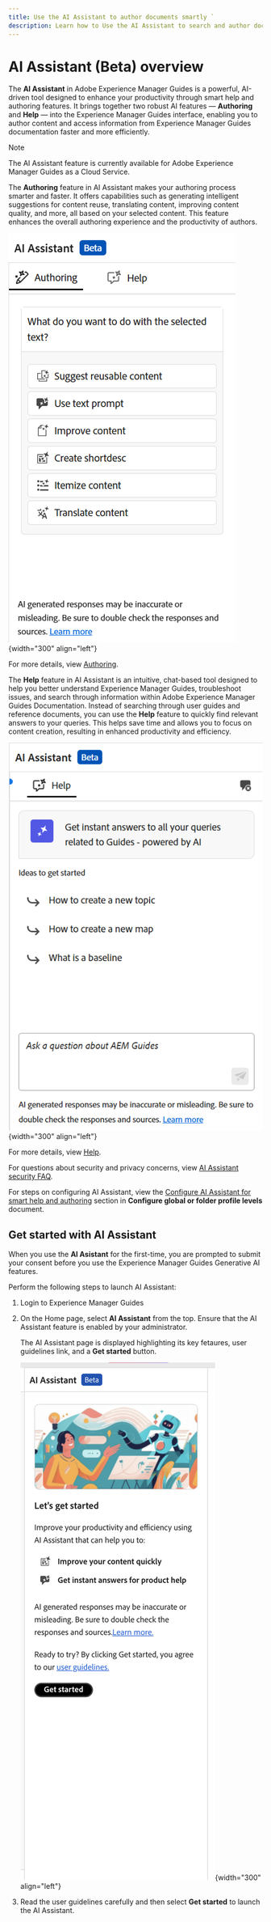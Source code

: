 ```yaml
---
title: Use the AI Assistant to author documents smartly `
description: Learn how to Use the AI Assistant to search and author documents smartly in Adobe Experience Manager Guides.
---
```

# AI Assistant (Beta) overview 

The **AI Assistant** in Adobe Experience Manager Guides is a powerful, AI-driven tool designed to enhance your productivity through smart help and authoring features. It brings together two robust AI features — **Authoring** and **Help** — into the Experience Manager Guides interface, enabling you to author content and access information from Experience Manager Guides documentation faster and more efficiently. 

>[!NOTE]
>
> The AI Assistant feature is currently available for Adobe Experience Manager Guides as a Cloud Service. 


The **Authoring** feature in AI Assistant makes your authoring process smarter and faster. It offers capabilities such as generating intelligent suggestions for content reuse, translating content, improving content quality, and more, all based on your selected content. This feature enhances the overall authoring experience and the productivity of authors. 

![ai assistant](./images/ai-assistant-panel.png){width="300" align="left"}


For more details, view [Authoring](./ai-assistant-right-panel.md).

The **Help** feature in AI Assistant is an intuitive, chat-based tool designed to help you better understand Experience Manager Guides, troubleshoot issues, and search through information within Adobe Experience Manager Guides Documentation. Instead of searching through user guides and reference documents, you can use the **Help** feature to quickly find relevant answers to your queries. This helps save time and allows you to focus on content creation, resulting in enhanced productivity and efficiency.

![Smart Help panel](images/smart-help-panel.png){width="300" align="left"}

For more details, view [Help](./ai-based-smart-help.md).

For questions about security and privacy concerns, view [AI Assistant security FAQ](./ai-assistant-faq.md).

For steps on configuring AI Assistant, view the [Configure AI Assistant for smart help and authoring](../cs-install-guide/conf-folder-level.md#configure-ai-assistant-for-smart-help-and-authoring) section in **Configure global or folder profile levels** document. 

## Get started with AI Assistant

When you use the **AI Asistant** for the first-time, you are prompted to submit your consent before you use the Experience Manager Guides Generative AI features. 

Perform the following steps to launch AI Assistant: 

1. Login to Experience Manager Guides
1. On the Home page, select **AI Assistant** from the top.   Ensure that the AI Assistant feature is enabled by your administrator. 

    The AI Assistant page is displayed highlighting its key fetaures, user guidelines link, and a **Get started** button.

    ![Smart Help panel](images/get-started-ai.png){width="300" align="left"}

1. Read the user guidelines carefully and then select  **Get started** to launch the AI Assistant. 






